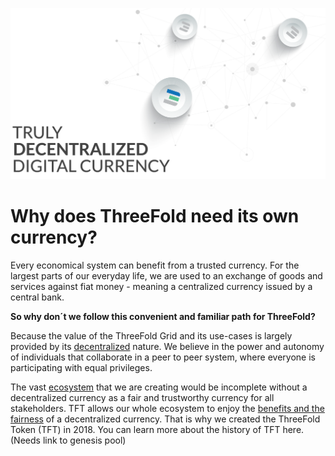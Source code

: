 

![](./img/title_slide_truly_decentralized.png)

# Why does ThreeFold need its own currency?


Every economical system can benefit from a trusted currency. For the largest parts of our everyday life, we are used to an exchange of goods and services against fiat money - meaning a centralized currency issued by a central bank. 

**So why don´t we follow this convenient and familiar path for ThreeFold?**

Because the value of the ThreeFold Grid and its use-cases is largely provided by its [decentralized](true_decentralized_internet_system.md) nature. We believe in the power and autonomy of individuals that collaborate in a peer to peer system, where everyone is participating with equal privileges.

The vast [ecosystem](info_threefold\src\partners.md) that we are creating would be incomplete without a decentralized currency as a fair and trustworthy currency for all stakeholders. TFT allows our whole ecosystem to enjoy the [benefits and the fairness](token_what.md) of a decentralized currency. That is why we created the ThreeFold Token (TFT) in 2018. 
You can learn more about the history of TFT here. (Needs link to genesis pool)



